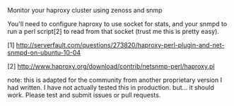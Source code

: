 Monitor your haproxy cluster using zenoss and snmp

You'll need to configure haproxy to use socket for stats, and your snmpd to run a perl script[2] to read from that socket (trust me this is pretty easy).

[1] http://serverfault.com/questions/273820/haproxy-perl-plugin-and-net-snmpd-on-ubuntu-10-04

[2] http://www.haproxy.org/download/contrib/netsnmp-perl/haproxy.pl

note: this is adapted for the community from another proprietary version I had written. I have not actually tested this in production. but... it should work. Please test and submit issues or pull requests.
